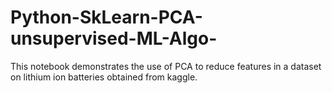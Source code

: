 # Python-SkLearn-PCA-unsupervised-ML-Algo-
This notebook demonstrates the use of PCA to reduce features in a dataset on lithium ion batteries obtained from kaggle.
